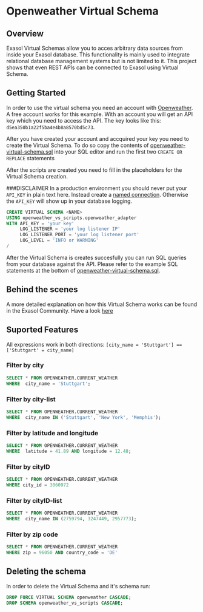 # Openweather Virtual Schema

## Overview
Exasol Virtual Schemas allow you to acces arbitrary data sources from inside your Exasol database. 
This functionality is mainly used to integrate relational database management systems but is not limited to it.
This project shows that even REST APIs can be connected to Exasol using Virtual Schema.

## Getting Started
In order to use the virtual schema you need an account with [Openweather](https://openweathermap.org/). A free account works for this example. With an account you will get an API key which you need to access the API. The key looks like this: `d5ea350b1a22f5ba4e4b8a8570bd5c73`.

After you have created your account and accquired your key you need to create the Virtual Schema. To do so copy the contents of [openweather-virtual-schema.sql](https://github.com/exasol/openweather-virtual-schema/blob/master/openweather-virtual-schema.sql) into your SQL editor and run the first two `CREATE OR REPLACE` statements

After the scripts are created you need to fill in the placeholders for the Virtual Schema creation.

###DISCLAIMER
In a production environment you should never put your `API_KEY` in plain text here. Instead create a [named connection](https://docs.exasol.com/7.0/sql/create_connection.htm). Otherwise the `API_KEY` will show up in your database logging.

```sql
CREATE VIRTUAL SCHEMA <NAME>
USING openweather_vs_scripts.openweather_adapter
WITH API_KEY = 'your key'
     LOG_LISTENER = 'your log listener IP'
     LOG_LISTENER_PORT = 'your log listener port'
     LOG_LEVEL = 'INFO or WARNING'
/
``` 

After the Virtual Schema is creates succesfully you can run SQL queries from your database against the API. Please refer to the example SQL statements at the bottom of [openweather-virtual-schema.sql](https://github.com/exasol/openweather-virtual-schema/blob/master/openweather-virtual-schema.sql).

## Behind the scenes

A more detailed explanation on how this Virtual Schema works can be found in the Exasol Community. Have a look [here](https://community.exasol.com/t5/database-features/using-virtual-schema-on-a-rest-api/ta-p/2298)

## Suported Features
All expressions work in both directions:
`[city_name = 'Stuttgart'] == ['Stuttgart' = city_name]`

### Filter by city
```sql
SELECT * FROM OPENWEATHER.CURRENT_WEATHER
WHERE  city_name = 'Stuttgart';
```

### Filter by city-list
```sql
SELECT * FROM OPENWEATHER.CURRENT_WEATHER
WHERE  city_name IN ('Stuttgart', 'New York', 'Memphis');
```

### Filter by latitude and longitude
```sql
SELECT * FROM OPENWEATHER.CURRENT_WEATHER
WHERE  latitude = 41.89 AND longitude = 12.48;
```

### Filter by cityID
```sql
SELECT * FROM OPENWEATHER.CURRENT_WEATHER
WHERE city_id = 3060972
```


### Filter by cityID-list
```sql
SELECT * FROM OPENWEATHER.CURRENT_WEATHER
WHERE  city_name IN (2759794, 3247449, 2957773);
```

### Filter by zip code
```sql
SELECT * FROM OPENWEATHER.CURRENT_WEATHER
WHERE zip = 96050 AND country_code = 'DE'
```

## Deleting the schema

In order to delete the Virtual Schema and it's schema  run:

```sql
DROP FORCE VIRTUAL SCHEMA openweather CASCADE;
DROP SCHEMA openweather_vs_scripts CASCADE;
```
